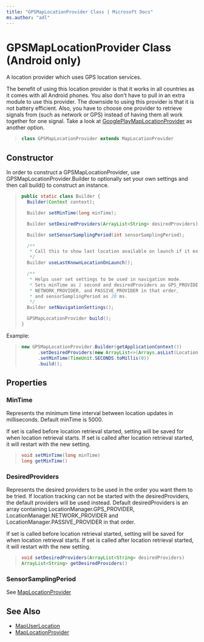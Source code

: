 ```yaml
---
title: "GPSMapLocationProvider Class | Microsoft Docs"
ms.author: "adl"
---
```


# GPSMapLocationProvider Class (Android only)

A location provider which uses GPS location services. 

The benefit of using this location provider is that it works in all countries as it comes with all Android phones. You also don't have to pull in an extra module to use this provider. The downside to using this provider is that it is not battery efficient. Also, you have to choose one provider to retrieve signals from (such as network or GPS) instead of having them all work together for one signal. Take a look at [GooglePlayMapLocationProvider](googleplaymaplocationprovider-class.md) as another option. 

>```java
> class GPSMapLocationProvider extends MapLocationProvider
>```

## Constructor

In order to construct a GPSMapLocationProvider, use GPSMapLocationProvider.Builder to optionally set your own settings and then call build() to construct an instance. 

>```java
> public static class Builder {
>   Builder(Context context);
> 
>   Builder setMinTime(long minTime);
> 
>   Builder setDesiredProviders(ArrayList<String> desiredProviders);
> 
>   Builder setSensorSamplingPeriod(int sensorSamplingPeriod);
> 
>   /**
>    * Call this to show last location available on launch if it exists.
>    */
>   Builder useLastKnownLocationOnLaunch();
> 
>   /**
>    * Helps user set settings to be used in navigation mode.
>    * Sets minTime as 1 second and desiredProviders as GPS_PROVIDER,
>    * NETWORK_PROVIDER, and PASSIVE_PROVIDER in that order,
>    * and sensorSamplingPeriod as 20 ms.
>    */
>   Builder setNavigationSettings();
> 
>   GPSMapLocationProvider build();
> }
>```

Example:
>```java
>new GPSMapLocationProvider.Builder(getApplicationContext())
>       .setDesiredProviders(new ArrayList<>(Arrays.asList(LocationManager.NETWORK_PROVIDER, LocationManager.GPS_PROVIDER)))
>       .setMinTime(TimeUnit.SECONDS.toMillis(0))
>       .build();
>```

## Properties

### MinTime

Represents the minimum time interval between location updates in milliseconds. Default minTime is 5000.

If set is called before location retrieval started, setting will be saved for when location retrieval starts. If set is called after location retrieval started, it will restart with the new setting.

>```java
> void setMinTime(long minTime)
> long getMinTime()
>```

### DesiredProviders

Represents the desired providers to be used in the order you want them to be tried. If location tracking can not be started with the desiredProviders, the default providers will be used instead. Default desiredProviders is an array containing LocationManager.GPS_PROVIDER, LocationManager.NETWORK_PROVIDER and LocationManager.PASSIVE_PROVIDER in that order.

If set is called before location retrieval started, setting will be saved for when location retrieval starts. If set is called after location retrieval started, it will restart with the new setting.

>```java
> void setDesiredProviders(ArrayList<String> desiredProviders)
> ArrayList<String> getDesiredProviders()
>```

### SensorSamplingPeriod

See [MapLocationProvider](maplocationprovider-class.md)

## See Also
* [MapUserLocation](../mapuserlocation-class.md)
* [MapLocationProvider](maplocationprovider-class.md)
